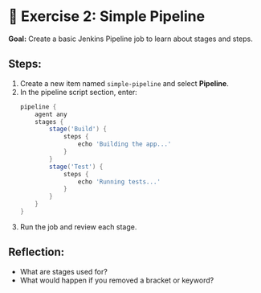 # 🧪 Exercise 2: Simple Pipeline

**Goal:** Create a basic Jenkins Pipeline job to learn about stages and steps.

## Steps:
1. Create a new item named `simple-pipeline` and select **Pipeline**.
2. In the pipeline script section, enter:
   ```groovy
   pipeline {
       agent any
       stages {
           stage('Build') {
               steps {
                   echo 'Building the app...'
               }
           }
           stage('Test') {
               steps {
                   echo 'Running tests...'
               }
           }
       }
   }
   ```
3. Run the job and review each stage.

## Reflection:
- What are stages used for?
- What would happen if you removed a bracket or keyword?
